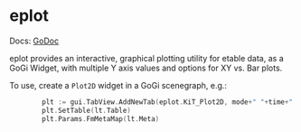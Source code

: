 # eplot

Docs: [GoDoc](https://pkg.go.dev/github.com/goki/etable/v2/eplot)

eplot provides an interactive, graphical plotting utility for etable data, as a GoGi Widget, with multiple Y axis values and options for XY vs. Bar plots.

To use, create a `Plot2D` widget in a GoGi scenegraph, e.g.:

```Go
		plt := gui.TabView.AddNewTab(eplot.KiT_Plot2D, mode+" "+time+" Plot").(*eplot.Plot2D)
		plt.SetTable(lt.Table)
		plt.Params.FmMetaMap(lt.Meta)
```


